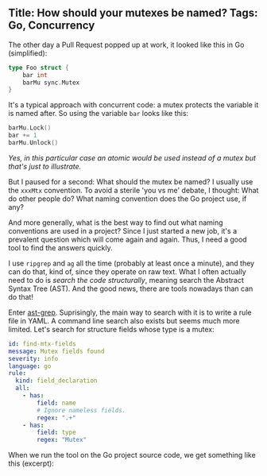 Title: How should your mutexes be named?
Tags: Go, Concurrency
---

The other day a Pull Request popped up at work, it looked like this in Go (simplified):

```go
type Foo struct {
    bar int
    barMu sync.Mutex
}
```

It's a typical approach with concurrent code: a mutex protects the variable it is named after. So using the variable `bar` looks like this:

```go
barMu.Lock()
bar += 1
barMu.Unlock()
```

*Yes, in this particular case an atomic would be used instead of a mutex but that's just to illustrate.*

But I paused for a second: What should the mutex be named? I usually use the `xxxMtx` convention. To avoid a sterile 'you vs me' debate, I thought: What do other people do? What naming convention does the Go project use, if any? 

And more generally, what is the best way to find out what naming conventions are used in a project? Since I just started a new job, it's a prevalent question which will come again and again. Thus, I need a good tool to find the answers quickly.

I use `ripgrep` and `ag` all the time (probably at least once a minute), and they can do that, kind of, since they operate on raw text. What I often actually need to do is *search the code structurally*, meaning search the Abstract Syntax Tree (AST). And the good news, there are tools nowadays than can do that!

Enter [ast-grep](https://github.com/ast-grep/ast-grep). Suprisingly, the main way to search with it is to write a rule file in YAML. A command line search also exists but seems much more limited. Let's search for structure fields whose type is a mutex:

```yaml
id: find-mtx-fields
message: Mutex fields found
severity: info
language: go
rule:
  kind: field_declaration
  all:
    - has: 
        field: name
        # Ignore nameless fields.
        regex: ".+"
    - has:
        field: type
        regex: "Mutex"
```

When we run the tool on the Go project source code, we get something like this (excerpt):

```sh

```

